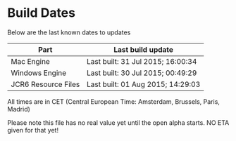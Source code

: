 # Build Dates

Below are the last known dates to updates

Part | Last build update
-----|-----
Mac Engine | Last built: 31 Jul 2015; 16:00:34
Windows Engine | Last built: 30 Jul 2015; 00:49:29
JCR6 Resource Files | Last built: 01 Aug 2015; 14:29:03
All times are in CET (Central European Time: Amsterdam, Brussels, Paris, Madrid)


Please note this file has no real value yet until the open alpha starts. NO ETA given for that yet!
